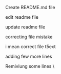 Create README.md file 

edit readme file 

update readme file 

correcting file mistake 

i mean correct file t5ext 

adding few more lines 

Remiviung some lines 
\






